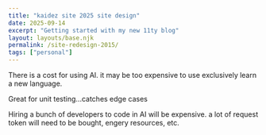 ```yaml
---
title: "kaidez site 2025 site design"
date: 2025-09-14
excerpt: "Getting started with my new 11ty blog"
layout: layouts/base.njk
permalink: /site-redesign-2015/
tags: ["personal"]
---
```


There is a cost for using AI. it may be too expensive to use exclusively learn a new language.

Great for unit testing...catches edge cases

Hiring a bunch of developers to code in AI will be expensive. a lot of request token will need to be bought, engery resources, etc.